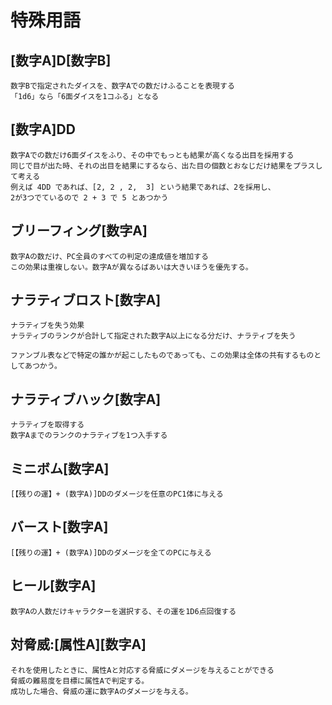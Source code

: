 
# 特殊用語

## [数字A]D[数字B]

    数字Bで指定されたダイスを、数字Aでの数だけふることを表現する
    「1d6」なら「6面ダイスを1コふる」となる

## [数字A]DD

    数字Aでの数だけ6面ダイスをふり、その中でもっとも結果が高くなる出目を採用する
    同じで目が出た時、それの出目を結果にするなら、出た目の個数とおなじだけ結果をプラスして考える
    例えば 4DD であれば、[2, 2 , 2,  3] という結果であれば、2を採用し、
    2が3つでているので 2 + 3 で 5 とあつかう

## ブリーフィング[数字A]	

	数字Aの数だけ、PC全員のすべての判定の達成値を増加する
	この効果は重複しない。数字Aが異なるばあいは大きいほうを優先する。
		
##	ナラティブロスト[数字A]	
		
    ナラティブを失う効果
    ナラティブのランクが合計して指定された数字A以上になる分だけ、ナラティブを失う

    ファンブル表などで特定の誰かが起こしたものであっても、この効果は全体の共有するものとしてあつかう。
    
##	ナラティブハック[数字A]	
		
    ナラティブを取得する
    数字Aまでのランクのナラティブを1つ入手する
    
##	ミニボム[数字A]	

    [【残りの運】+ (数字A)]DDのダメージを任意のPC1体に与える
		
		
##	バースト[数字A]	

	[【残りの運】+ (数字A)]DDのダメージを全てのPCに与える
		
## ヒール[数字A]	

	数字Aの人数だけキャラクターを選択する、その運を1D6点回復する

## 対脅威:[属性A][数字A]

    それを使用したときに、属性Aと対応する脅威にダメージを与えることができる
    脅威の難易度を目標に属性Aで判定する。
    成功した場合、脅威の運に数字Aのダメージを与える。

